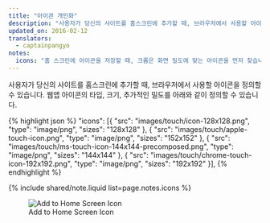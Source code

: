 ```yaml
---
title: "아이콘 개인화"
description: "사용자가 당신의 사이트를 홈스크린에 추가할 때, 브라우저에서 사용할 아이콘을 정의할 수 있습니다."
updated_on: 2016-02-12
translators:
  - captainpangyo
notes:
  icons: "홈 스크린에 아이콘을 저장할 때, 크롬은 화면 밀도에 맞는 아이콘을 먼저 찾습니다. 그리고 나서 48dp * 화면 밀도로 조정합니다. 만약 아무것도 찾지 못하면, 디바이스 특성과 가장 근접한 아이콘을 찾습니다. 어떤 이유에서든지 만약 특정 픽셀 밀도에 해당하는 아이콘을 설정하고 싶다면, 숫자 값을 갖는 <code>density</code> 멤버를 사용할 수 있습니다. 만약 밀도를 지정하지 않으면, 디폴트 값으로 1.0 을 갖습니다. 이는 “화면 밀도를 1.0 이상으로 갖는 아이콘을 사용합니다” 라는 일반적인 의미를 갖습니다."
---
```


사용자가 당신의 사이트를 홈스크린에 추가할 때, 브라우저에서 사용할 아이콘을 정의할 수 있습니다.
웹앱 아이콘의 타입, 크기, 추가적인 밀도를 아래와 같이 정의할 수 있습니다.

{% highlight json %}
"icons": [{
    "src": "images/touch/icon-128x128.png",
    "type": "image/png",
    "sizes": "128x128"
  }, {
    "src": "images/touch/apple-touch-icon.png",
    "type": "image/png",
    "sizes": "152x152"
  }, {
    "src": "images/touch/ms-touch-icon-144x144-precomposed.png",
    "type": "image/png",
    "sizes": "144x144"
  }, {
    "src": "images/touch/chrome-touch-icon-192x192.png",
    "type": "image/png",
    "sizes": "192x192"
  }],
{% endhighlight %}

{% include shared/note.liquid list=page.notes.icons %}

<figure>
  <img src="images/homescreen-icon.png" alt="Add to Home Screen Icon">
  <figcaption>Add to Home Screen Icon</figcaption>
</figure>

